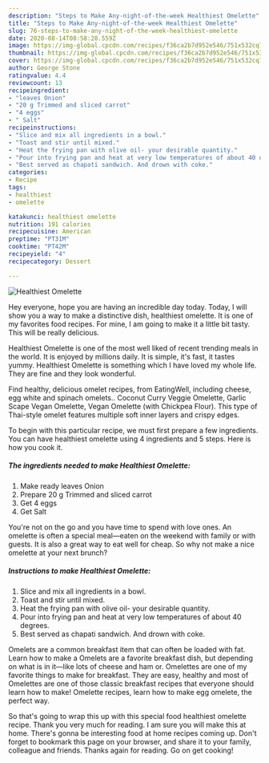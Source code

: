 ```yaml
---
description: "Steps to Make Any-night-of-the-week Healthiest Omelette"
title: "Steps to Make Any-night-of-the-week Healthiest Omelette"
slug: 76-steps-to-make-any-night-of-the-week-healthiest-omelette
date: 2020-08-14T08:58:28.559Z
image: https://img-global.cpcdn.com/recipes/f36ca2b7d952e546/751x532cq70/healthiest-omelette-recipe-main-photo.jpg
thumbnail: https://img-global.cpcdn.com/recipes/f36ca2b7d952e546/751x532cq70/healthiest-omelette-recipe-main-photo.jpg
cover: https://img-global.cpcdn.com/recipes/f36ca2b7d952e546/751x532cq70/healthiest-omelette-recipe-main-photo.jpg
author: George Stone
ratingvalue: 4.4
reviewcount: 13
recipeingredient:
- "leaves Onion"
- "20 g Trimmed and sliced carrot"
- "4 eggs"
- " Salt"
recipeinstructions:
- "Slice and mix all ingredients in a bowl."
- "Toast and stir until mixed."
- "Heat the frying pan with olive oil- your desirable quantity."
- "Pour into frying pan and heat at very low temperatures of about 40 degrees."
- "Best served as chapati sandwich. And drown with coke."
categories:
- Recipe
tags:
- healthiest
- omelette

katakunci: healthiest omelette 
nutrition: 191 calories
recipecuisine: American
preptime: "PT31M"
cooktime: "PT42M"
recipeyield: "4"
recipecategory: Dessert

---
```



![Healthiest Omelette](https://img-global.cpcdn.com/recipes/f36ca2b7d952e546/751x532cq70/healthiest-omelette-recipe-main-photo.jpg)

Hey everyone, hope you are having an incredible day today. Today, I will show you a way to make a distinctive dish, healthiest omelette. It is one of my favorites food recipes. For mine, I am going to make it a little bit tasty. This will be really delicious.

Healthiest Omelette is one of the most well liked of recent trending meals in the world. It is enjoyed by millions daily. It is simple, it's fast, it tastes yummy. Healthiest Omelette is something which I have loved my whole life. They are fine and they look wonderful.

Find healthy, delicious omelet recipes, from EatingWell, including cheese, egg white and spinach omelets.. Coconut Curry Veggie Omelette, Garlic Scape Vegan Omelette, Vegan Omelette (with Chickpea Flour). This type of Thai-style omelet features multiple soft inner layers and crispy edges.


To begin with this particular recipe, we must first prepare a few ingredients. You can have healthiest omelette using 4 ingredients and 5 steps. Here is how you cook it.

<!--inarticleads1-->

##### The ingredients needed to make Healthiest Omelette:

1. Make ready leaves Onion
1. Prepare 20 g Trimmed and sliced carrot
1. Get 4 eggs
1. Get  Salt


You&#39;re not on the go and you have time to spend with love ones. An omelette is often a special meal—eaten on the weekend with family or with guests. It is also a great way to eat well for cheap. So why not make a nice omelette at your next brunch? 

<!--inarticleads2-->

##### Instructions to make Healthiest Omelette:

1. Slice and mix all ingredients in a bowl.
1. Toast and stir until mixed.
1. Heat the frying pan with olive oil- your desirable quantity.
1. Pour into frying pan and heat at very low temperatures of about 40 degrees.
1. Best served as chapati sandwich. And drown with coke.


Omelets are a common breakfast item that can often be loaded with fat. Learn how to make a Omelets are a favorite breakfast dish, but depending on what is in it—like lots of cheese and ham or. Omelettes are one of my favorite things to make for breakfast. They are easy, healthy and most of Omelettes are one of those classic breakfast recipes that everyone should learn how to make! Omelette recipes, learn how to make egg omelete, the perfect way. 

So that's going to wrap this up with this special food healthiest omelette recipe. Thank you very much for reading. I am sure you will make this at home. There's gonna be interesting food at home recipes coming up. Don't forget to bookmark this page on your browser, and share it to your family, colleague and friends. Thanks again for reading. Go on get cooking!
